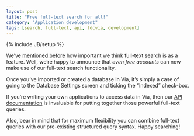 ```yaml
---
layout: post
title: "Free full-text search for all!"
category: "Application development"
tags: [search, full-text, api, ldcvia, development]
---
```

{% include JB/setup %}

We’ve [mentioned before](/2015/07/03/full-text-search/) how important we think full-text search is as a feature. Well, we’re happy to announce that _even free accounts_ can now make use of our full-text search functionality.

Once you’ve imported or created a database in Via, it’s simply a case of going to the Database Settings screen and ticking the “Indexed” check-box.

If you’re writing your own applications to access data in Via, then our [API documentation](http://api.ldcvia.com/#search-in-a-collection) is invaluable for putting together those powerful full-text queries.

Also, bear in mind that for maximum flexibility you can combine full-text queries with our pre-existing structured query syntax. Happy searching!
